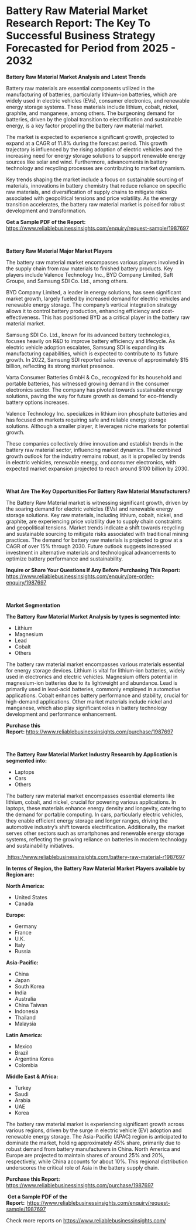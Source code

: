 <p><h1>Battery Raw Material Market Research Report: The Key To Successful Business Strategy Forecasted for Period from 2025 - 2032</h1></p><p><strong>Battery Raw Material Market Analysis and Latest Trends</strong></p>
<p><p>Battery raw materials are essential components utilized in the manufacturing of batteries, particularly lithium-ion batteries, which are widely used in electric vehicles (EVs), consumer electronics, and renewable energy storage systems. These materials include lithium, cobalt, nickel, graphite, and manganese, among others. The burgeoning demand for batteries, driven by the global transition to electrification and sustainable energy, is a key factor propelling the battery raw material market.</p><p>The market is expected to experience significant growth, projected to expand at a CAGR of 11.8% during the forecast period. This growth trajectory is influenced by the rising adoption of electric vehicles and the increasing need for energy storage solutions to support renewable energy sources like solar and wind. Furthermore, advancements in battery technology and recycling processes are contributing to market dynamism.</p><p>Key trends shaping the market include a focus on sustainable sourcing of materials, innovations in battery chemistry that reduce reliance on specific raw materials, and diversification of supply chains to mitigate risks associated with geopolitical tensions and price volatility. As the energy transition accelerates, the battery raw material market is poised for robust development and transformation.</p></p>
<p><strong>Get a Sample PDF of the Report:&nbsp;</strong> <a href="https://www.reliablebusinessinsights.com/enquiry/request-sample/1987697?utm_campaign=3035&utm_medium=2&utm_source=Github&utm_content=ia&utm_term=01042025&utm_id=battery-raw-material">https://www.reliablebusinessinsights.com/enquiry/request-sample/1987697</a></p>
<p>&nbsp;</p>
<p><strong>Battery Raw Material Major Market Players</strong></p>
<p><p>The battery raw material market encompasses various players involved in the supply chain from raw materials to finished battery products. Key players include Valence Technology Inc., BYD Company Limited, Saft Groupe, and Samsung SDI Co. Ltd., among others. </p><p>BYD Company Limited, a leader in energy solutions, has seen significant market growth, largely fueled by increased demand for electric vehicles and renewable energy storage. The company’s vertical integration strategy allows it to control battery production, enhancing efficiency and cost-effectiveness. This has positioned BYD as a critical player in the battery raw material market.</p><p>Samsung SDI Co. Ltd., known for its advanced battery technologies, focuses heavily on R&D to improve battery efficiency and lifecycle. As electric vehicle adoption escalates, Samsung SDI is expanding its manufacturing capabilities, which is expected to contribute to its future growth. In 2022, Samsung SDI reported sales revenue of approximately $15 billion, reflecting its strong market presence.</p><p>Varta Consumer Batteries GmbH & Co., recognized for its household and portable batteries, has witnessed growing demand in the consumer electronics sector. The company has pivoted towards sustainable energy solutions, paving the way for future growth as demand for eco-friendly battery options increases.</p><p>Valence Technology Inc. specializes in lithium iron phosphate batteries and has focused on markets requiring safe and reliable energy storage solutions. Although a smaller player, it leverages niche markets for potential growth.</p><p>These companies collectively drive innovation and establish trends in the battery raw material sector, influencing market dynamics. The combined growth outlook for the industry remains robust, as it is propelled by trends in electric vehicles, renewable energy, and consumer electronics, with expected market expansion projected to reach around $100 billion by 2030.</p></p>
<p>&nbsp;</p>
<p><strong>What Are The Key Opportunities For Battery Raw Material Manufacturers?</strong></p>
<p><p>The Battery Raw Material market is witnessing significant growth, driven by the soaring demand for electric vehicles (EVs) and renewable energy storage solutions. Key raw materials, including lithium, cobalt, nickel, and graphite, are experiencing price volatility due to supply chain constraints and geopolitical tensions. Market trends indicate a shift towards recycling and sustainable sourcing to mitigate risks associated with traditional mining practices. The demand for battery raw materials is projected to grow at a CAGR of over 15% through 2030. Future outlook suggests increased investment in alternative materials and technological advancements to optimize battery performance and sustainability.</p></p>
<p><strong>Inquire or Share Your Questions If Any Before Purchasing This Report:</strong> <a href="https://www.reliablebusinessinsights.com/enquiry/pre-order-enquiry/1987697?utm_campaign=3035&utm_medium=2&utm_source=Github&utm_content=ia&utm_term=01042025&utm_id=battery-raw-material">https://www.reliablebusinessinsights.com/enquiry/pre-order-enquiry/1987697</a></p>
<p>&nbsp;</p>
<p><strong>Market Segmentation</strong></p>
<p><strong>The Battery Raw Material Market Analysis by types is segmented into:</strong></p>
<p><ul><li>Lithium</li><li>Magnesium</li><li>Lead</li><li>Cobalt</li><li>Others</li></ul></p>
<p><p>The battery raw material market encompasses various materials essential for energy storage devices. Lithium is vital for lithium-ion batteries, widely used in electronics and electric vehicles. Magnesium offers potential in magnesium-ion batteries due to its lightweight and abundance. Lead is primarily used in lead-acid batteries, commonly employed in automotive applications. Cobalt enhances battery performance and stability, crucial for high-demand applications. Other market materials include nickel and manganese, which also play significant roles in battery technology development and performance enhancement.</p></p>
<p><strong>Purchase this Report:&nbsp;</strong><a href="https://www.reliablebusinessinsights.com/purchase/1987697?utm_campaign=3035&utm_medium=2&utm_source=Github&utm_content=ia&utm_term=01042025&utm_id=battery-raw-material">https://www.reliablebusinessinsights.com/purchase/1987697</a></p>
<p>&nbsp;</p>
<p><strong>The Battery Raw Material Market Industry Research by Application is segmented into:</strong></p>
<p><ul><li>Laptops</li><li>Cars</li><li>Others</li></ul></p>
<p><p>The battery raw material market encompasses essential elements like lithium, cobalt, and nickel, crucial for powering various applications. In laptops, these materials enhance energy density and longevity, catering to the demand for portable computing. In cars, particularly electric vehicles, they enable efficient energy storage and longer ranges, driving the automotive industry’s shift towards electrification. Additionally, the market serves other sectors such as smartphones and renewable energy storage systems, reflecting the growing reliance on batteries in modern technology and sustainability initiatives.</p></p>
<p><a href="https://www.reliablebusinessinsights.com/battery-raw-material-r1987697?utm_campaign=3035&utm_medium=2&utm_source=Github&utm_content=ia&utm_term=01042025&utm_id=battery-raw-material">&nbsp;https://www.reliablebusinessinsights.com/battery-raw-material-r1987697</a></p>
<p><strong>In terms of Region, the Battery Raw Material Market Players available by Region are:</strong></p>
<p>
    <p> <strong> North America: </strong>
        <ul>
            <li>United States</li>
            <li>Canada</li>
        </ul>
        </p> 
    <p> <strong> Europe: </strong>
        <ul>
            <li>Germany</li>
            <li>France</li>
            <li>U.K.</li>
            <li>Italy</li>
            <li>Russia</li>
        </ul>
        </p> 
    <p> <strong> Asia-Pacific: </strong>
        <ul>
            <li>China</li>
            <li>Japan</li>
            <li>South Korea</li>
            <li>India</li>
            <li>Australia</li>
            <li>China Taiwan</li>
            <li>Indonesia</li>
            <li>Thailand</li>
            <li>Malaysia</li>
        </ul>
        </p> 
    <p> <strong> Latin America: </strong>
        <ul>
            <li>Mexico</li>
            <li>Brazil</li>
            <li>Argentina Korea</li>
            <li>Colombia</li>
        </ul>
        </p> 
    <p> <strong> Middle East & Africa: </strong>
        <ul>
            <li>Turkey</li>
            <li>Saudi</li>
            <li>Arabia</li>
            <li>UAE</li>
            <li>Korea</li>
        </ul>
    </p>
    </p>
<p><p>The battery raw material market is experiencing significant growth across various regions, driven by the surge in electric vehicle (EV) adoption and renewable energy storage. The Asia-Pacific (APAC) region is anticipated to dominate the market, holding approximately 45% share, primarily due to robust demand from battery manufacturers in China. North America and Europe are projected to maintain shares of around 25% and 20%, respectively, while China accounts for about 10%. This regional distribution underscores the critical role of Asia in the battery supply chain.</p></p>
<p><strong>Purchase this Report: </strong><a href="https://www.reliablebusinessinsights.com/purchase/1987697?utm_campaign=3035&utm_medium=2&utm_source=Github&utm_content=ia&utm_term=01042025&utm_id=battery-raw-material">https://www.reliablebusinessinsights.com/purchase/1987697</a></p>
<p>&nbsp;<strong>Get a Sample PDF of the Report:&nbsp;&nbsp;</strong><a href="https://www.reliablebusinessinsights.com/enquiry/request-sample/1987697?utm_campaign=3035&utm_medium=2&utm_source=Github&utm_content=ia&utm_term=01042025&utm_id=battery-raw-material">https://www.reliablebusinessinsights.com/enquiry/request-sample/1987697</a></p>
<p><strong></strong></p>
<p>Check more reports on <a href="https://www.reliablebusinessinsights.com/?utm_campaign=3035&utm_medium=2&utm_source=Github&utm_content=ia&utm_term=01042025&utm_id=battery-raw-material">https://www.reliablebusinessinsights.com/</a></p>